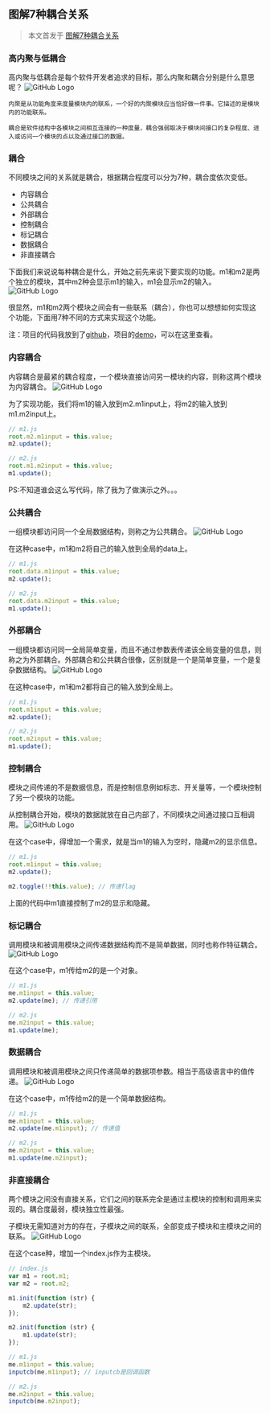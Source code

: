 ## 图解7种耦合关系
> 本文首发于 [图解7种耦合关系](https://yanhaijing.com/program/2016/09/01/about-coupling/)

### 高内聚与低耦合
高内聚与低耦合是每个软件开发者追求的目标，那么内聚和耦合分别是什么意思呢？
![GitHub Logo](./coupling1.png)

	内聚是从功能角度来度量模块内的联系，一个好的内聚模块应当恰好做一件事。它描述的是模块内的功能联系。

	耦合是软件结构中各模块之间相互连接的一种度量，耦合强弱取决于模块间接口的复杂程度、进入或访问一个模块的点以及通过接口的数据。

### 耦合
不同模块之间的关系就是耦合，根据耦合程度可以分为7种，耦合度依次变低。

* 内容耦合
* 公共耦合
* 外部耦合
* 控制耦合
* 标记耦合
* 数据耦合
* 非直接耦合

下面我们来说说每种耦合是什么，开始之前先来说下要实现的功能。m1和m2是两个独立的模块，其中m2种会显示m1的输入，m1会显示m2的输入。
![GitHub Logo](./coupling2.png)

很显然，m1和m2两个模块之间会有一些联系（耦合），你也可以想想如何实现这个功能，下面用7种不同的方式来实现这个功能。

注：项目的代码我放到了[github](https://github.com/yanhaijing/coupling)，项目的[demo](http://yanhaijing.com/coupling/)，可以在这里查看。

### 内容耦合
内容耦合是最紧的耦合程度，一个模块直接访问另一模块的内容，则称这两个模块为内容耦合。
![GitHub Logo](./coupling3.png)

为了实现功能，我们将m1的输入放到m2.m1input上，将m2的输入放到m1.m2input上。
```js
// m1.js
root.m2.m1input = this.value;
m2.update();

// m2.js
root.m1.m2input = this.value;
m1.update();
```
PS:不知道谁会这么写代码，除了我为了做演示之外。。。

### 公共耦合
一组模块都访问同一个全局数据结构，则称之为公共耦合。
![GitHub Logo](./coupling4.png)

在这种case中，m1和m2将自己的输入放到全局的data上。
```js
// m1.js
root.data.m1input = this.value;
m2.update();

// m2.js
root.data.m2input = this.value;
m1.update();
```

### 外部耦合
一组模块都访问同一全局简单变量，而且不通过参数表传递该全局变量的信息，则称之为外部耦合。外部耦合和公共耦合很像，区别就是一个是简单变量，一个是复杂数据结构。
![GitHub Logo](./coupling5.png)

在这种case中，m1和m2都将自己的输入放到全局上。
```js
// m1.js
root.m1input = this.value;
m2.update();

// m2.js
root.m2input = this.value;
m1.update();
```

### 控制耦合
模块之间传递的不是数据信息，而是控制信息例如标志、开关量等，一个模块控制了另一个模块的功能。

从控制耦合开始，模块的数据就放在自己内部了，不同模块之间通过接口互相调用。
![GitHub Logo](./coupling6.png)

在这个case中，得增加一个需求，就是当m1的输入为空时，隐藏m2的显示信息。
```js
// m1.js
root.m1input = this.value;
m2.update();

m2.toggle(!!this.value); // 传递flag
```
上面的代码中m1直接控制了m2的显示和隐藏。

### 标记耦合
调用模块和被调用模块之间传递数据结构而不是简单数据，同时也称作特征耦合。
![GitHub Logo](./coupling7.png)

在这个case中，m1传给m2的是一个对象。
```js
// m1.js
me.m1input = this.value;
m2.update(me); // 传递引用

// m2.js
me.m2input = this.value;
m1.update(me);
```

### 数据耦合
调用模块和被调用模块之间只传递简单的数据项参数。相当于高级语言中的值传递。
![GitHub Logo](./coupling8.png)

在这个case中，m1传给m2的是一个简单数据结构。
```js
// m1.js
me.m1input = this.value;
m2.update(me.m1input); // 传递值

// m2.js
me.m2input = this.value;
m1.update(me.m2input);
```

### 非直接耦合
两个模块之间没有直接关系，它们之间的联系完全是通过主模块的控制和调用来实现的。耦合度最弱，模块独立性最强。

子模块无需知道对方的存在，子模块之间的联系，全部变成子模块和主模块之间的联系。
![GitHub Logo](./coupling9.png)

在这个case种，增加一个index.js作为主模块。
```js
// index.js
var m1 = root.m1;
var m2 = root.m2;

m1.init(function (str) {
    m2.update(str);
});

m2.init(function (str) {
    m1.update(str);
});

// m1.js
me.m1input = this.value;
inputcb(me.m1input); // inputcb是回调函数

// m2.js
me.m2input = this.value;
inputcb(me.m2input);
```